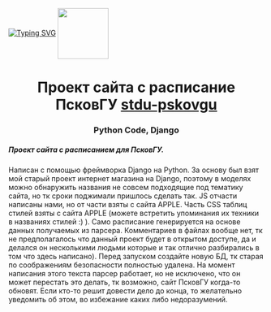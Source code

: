 <a href="https://github.com/TheKostVK/stdu-pskovgu"><img src="https://readme-typing-svg.herokuapp.com?font=Fira+Code&pause=1000&center=%D0%BB%D0%BE%D0%B6%D1%8C&vCenter=%D0%BB%D0%BE%D0%B6%D1%8C&repeat=%D0%B2%D0%B5%D1%80%D0%BD%D0%BE&width=435&lines=stdu-pskovgu" alt="Typing SVG" /></a>
<img align="center" src="https://media.giphy.com/media/M9gbBd9nbDrOTu1Mqx/giphy.gif" width="100"/>

<h1 align="center">Проект сайта с расписание ПсковГУ <a href="https://stdu-pskovgu.ru/" target="_blank">stdu-pskovgu</a> 
<h3 align="center">Python Code, Django</h3>

<h5 align="left">Проект сайта с расписанием для ПсковГУ.</h5>
<p align="left">Написан с помощью фреймворка Django на Python.
За основу был взят мой старый проект интернет магазина на Django, поэтому в моделях можно обнаружить названия не совсем подходящие под тематику сайта, но тк сроки поджимали пришлось сделать так.
JS отчасти написаны нами, но от части взяты с сайта APPLE.
Часть CSS таблиц стилей взяты с сайта APPLE (можете встретить упоминания их техники в названиях стилей :)  ).
Само расписание генерируется на основе данных получаемых из парсера.
Комментариев в файлах вообще нет, тк не предполагалось что данный проект будет в открытом доступе, да и делался он несколькими людьми которые и так отлично разбирались в том что здесь написано).
Перед запуском создайте новую БД, тк старая по соображениям безопасности полностью удалена.
На момент написания этого текста парсер работает, но не исключено, что он может перестать это делать, тк возможно, сайт ПсковГУ когда-то обновят.
Если кто-то решит довести дело до конца, то желательно уведомить об этом, во избежание каких либо недоразумений.
</p>

